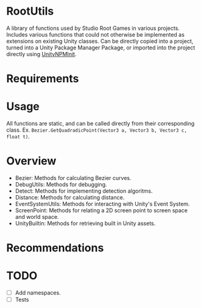 # RootUtils

A library of functions used by Studio Root Games in various projects. Includes various functions that could not otherwise be implemented as extensions on existing Unity classes. Can be directly copied into a project, turned into a Unity Package Manager Package, or imported into the project directly using [UnityNPMInit](https://github.com/jordanstudioroot/UnityNPMInit).

# Requirements

# Usage
All functions are static, and can be called directly from their corresponding class. Ex. `Bezier.GetQuadradicPoint(Vector3 a, Vector3 b, Vector3 c, float t)`.

# Overview
- Bezier: Methods for calculating Bezier curves.
- DebugUtils: Methods for debugging.
- Detect: Methods for implementing detection algoritms.
- Distance: Methods for calculating distance.
- EventSystemUtils: Methods for interacting with Unity's Event System.
- ScreenPoint: Methods for relating a 2D screen point to screen space and world space.
- UnityBuiltin: Methods for retrieving built in Unity assets.

# Recommendations

# TODO
- [ ] Add namespaces.
- [ ] Tests
